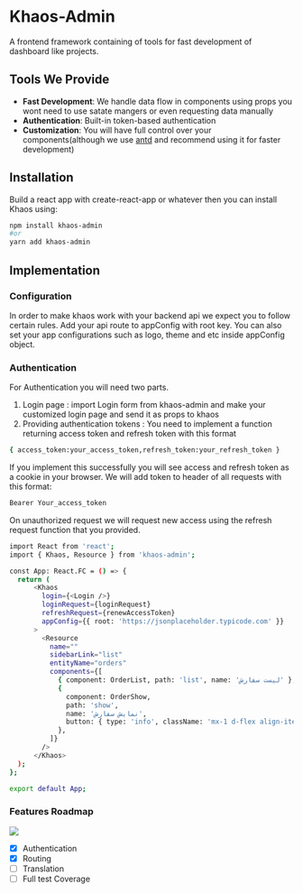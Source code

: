 # Khaos-Admin

A frontend framework containing of tools for fast development of dashboard like projects.

## Tools We Provide

* **Fast Development**: We handle data flow in components using props you wont need to use satate mangers or even requesting data manually 
* **Authentication**: Built-in token-based authentication 
* **Customization**: You will have full control over your components(although we use [antd](https://ant.design/) and recommend using it for faster development)

## Installation

Build a react app with create-react-app or whatever then you can install Khaos using:

```sh
npm install khaos-admin
#or
yarn add khaos-admin
```

## Implementation

### Configuration
In order to make khaos work with your backend api we expect you to follow certain rules. Add your api route to appConfig with root key. You can also set your app configurations such as logo, theme and etc inside appConfig object.

### Authentication
For Authentication you will need two parts.
1. Login page : import Login form from khaos-admin and make your customized login page and send it as props to khaos
2. Providing authentication tokens : You need to implement a function returning access token and refresh token with this format 
```sh
{ access_token:your_access_token,refresh_token:your_refresh_token }
```
If you implement this successfully you will see access and refresh token as a cookie in your browser. We will add token to header of all requests with this format:
```sh
Bearer Your_access_token
```
 On unauthorized request we will request new access using the refresh request function that you provided. 
```sh
import React from 'react';
import { Khaos, Resource } from 'khaos-admin';

const App: React.FC = () => {
  return (
      <Khaos
        login={<Login />}
        loginRequest={loginRequest}
        refreshRequest={renewAccessToken}
        appConfig={{ root: 'https://jsonplaceholder.typicode.com' }}
      >
        <Resource
          name=""
          sidebarLink="list"
          entityName="orders"
          components={[
            { component: OrderList, path: 'list', name: 'لیست سفارش' },
            {
              component: OrderShow,
              path: 'show',
              name: 'نمایش سفارش',
              button: { type: 'info', className: 'mx-1 d-flex align-items-center' },
            },
          ]}
        />
      </Khaos>
  );
};

export default App;

```


### Features Roadmap
![](https://us-central1-progress-markdown.cloudfunctions.net/progress/10)
- [x] Authentication
- [x] Routing
- [ ] Translation
- [ ] Full test Coverage